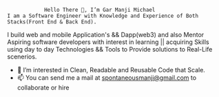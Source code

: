  				Hello There 👋, I’m Gar Manji Michael
	I am a Software Engineer with Knowledge and Experience of Both Stacks(Front End & Back End).
I build web and mobile Application's && Dapp(web3) and also Mentor Aspiring software developers with interest in learning 
|| acquiring Skills using day to day Technologies && Tools to Provide solutions to Real-Life scenerios.
- 👀 I’m interested in Clean, Readable and Reusable Code that Scale.
- 📫 You can send me a mail at spontaneousmanji@gmail.com to collaborate or hire

<!---
MBragi/MBragi is a ✨ special ✨ repository because its `README.md` (this file) appears on your GitHub profile.
You can click the Preview link to take a look at your changes.
--->
